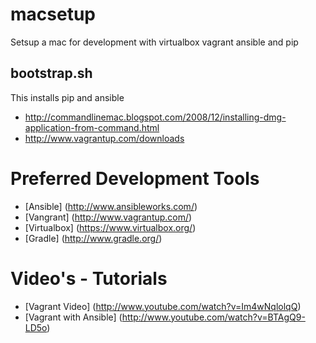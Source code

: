 macsetup
========

Setsup a mac for development with virtualbox vagrant ansible and pip

bootstrap.sh
----
This installs pip and ansible

* <http://commandlinemac.blogspot.com/2008/12/installing-dmg-application-from-command.html>
* <http://www.vagrantup.com/downloads>

Preferred Development Tools
=====
- [Ansible] (http://www.ansibleworks.com/)
- [Vangrant] (http://www.vagrantup.com/)
- [Virtualbox] (https://www.virtualbox.org/)
- [Gradle] (http://www.gradle.org/)


Video's - Tutorials
======
- [Vagrant Video] (http://www.youtube.com/watch?v=Im4wNqlolqQ)
- [Vagrant with Ansible] (http://www.youtube.com/watch?v=BTAgQ9-LD5o) 
